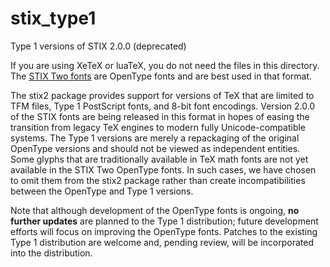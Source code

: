# stix_type1
Type 1 versions of STIX 2.0.0 (deprecated)

If you are using XeTeX or luaTeX, you do not need the files in this
directory.  The [STIX Two fonts](https://github.com/stipub/stixfonts)
are OpenType fonts and are best used in that format.

The stix2 package provides support for versions of TeX that are
limited to TFM files, Type 1 PostScript fonts, and 8-bit font
encodings.  Version 2.0.0 of the STIX fonts are being released in this
format in hopes of easing the transition from legacy TeX engines to
modern fully Unicode-compatible systems.  The Type 1 versions are
merely a repackaging of the original OpenType versions and should not
be viewed as independent entities.  Some glyphs that are traditionally
available in TeX math fonts are not yet available in the STIX Two
OpenType fonts.  In such cases, we have chosen to omit them from the
stix2 package rather than create incompatibilities between the
OpenType and Type 1 versions.

Note that although development of the OpenType fonts is ongoing, **no
further updates** are planned to the Type 1 distribution; future
development efforts will focus on improving the OpenType fonts.
Patches to the existing Type 1 distribution are welcome and, pending
review, will be incorporated into the distribution.
